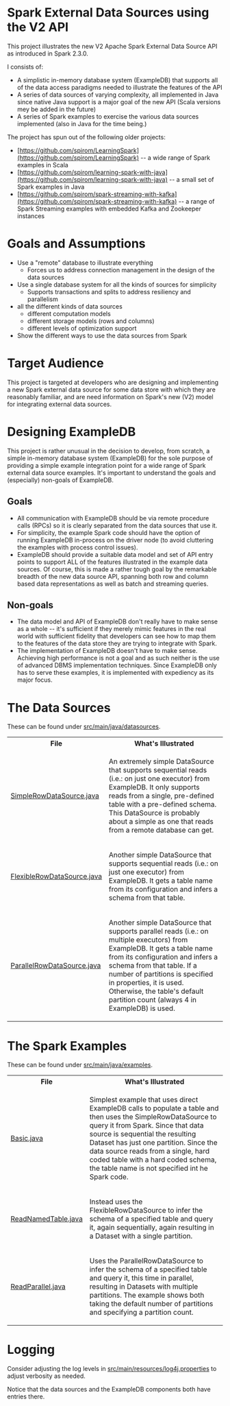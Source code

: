 
# Spark External Data Sources using the V2 API

This project illustrates the new V2 Apache Spark External Data Source API as
introduced in Spark 2.3.0.

I consists of:
* A simplistic in-memory database system (ExampleDB) that supports all of the data access
paradigms needed to illustrate the features of the API
* A series of data sources of varying complexity, all implemented in Java since
native Java support is a major goal of the new API (Scala versions mey be added in the future)
* A series of Spark examples to exercise the various data sources implemented
(also in Java for the time being.)

The project has spun out of the following older projects:
* [https://github.com/spirom/LearningSpark](https://github.com/spirom/LearningSpark) -- a wide range of Spark examples in Scala
* [https://github.com/spirom/learning-spark-with-java](https://github.com/spirom/learning-spark-with-java) -- a small set of Spark examples in Java
* [https://github.com/spirom/spark-streaming-with-kafka](https://github.com/spirom/spark-streaming-with-kafka) -- a range of Spark Streaming examples with embedded Kafka and Zookeeper instances

# Goals and Assumptions

* Use a "remote" database to illustrate everything
    * Forces us to address connection management in the design of the data sources
* Use a single database system for all the kinds of sources for simplicity
    * Supports transactions and splits to address resiliency and parallelism
* all the different kinds of data sources
    * different computation models
    * different storage models (rows and columns)
    * different levels of optimization support
* Show the different ways to use the data sources from Spark

# Target Audience

This project is targeted at developers who are designing and implementing a new Spark
external data source for some data store with which they are reasonably familiar, and are
need information on Spark's new (V2) model for integrating external data sources.

# Designing ExampleDB

This project is rather unusual in the decision to develop, from scratch, a simple
in-memory database system (ExampleDB) for the sole purpose of providing a simple
example integration point
for a wide range of Spark external data source examples. It's important to
understand the goals and (especially) non-goals of ExampleDB.

## Goals

* All communication with ExampleDB should be via remote procedure calls (RPCs) so it
is clearly
separated from the data sources that use it.
* For simplicity, the example Spark code should have the option of running ExampleDB
in-process on
the driver node (to avoid cluttering the examples with process control issues).
* ExampleDB should provide a suitable data model and set of API entry points to
support ALL of the features illustrated in the example data sources. Of course, this is
made a rather tough goal by the remarkable breadth of the new data source API, spanning
both row and column based data representations as well as batch and streaming queries.

## Non-goals

* The data model and API of ExampleDB don't really have to make sense as a whole --
it's sufficient if they merely mimic features in the real world with sufficient fidelity
that developers can see how to map them to the features of the data store they are trying
to integrate with Spark.
* The implementation of ExampleDB doesn't have to make sense. Achieving high performance is not
a goal and as such neither is the use of advanced DBMS implementation techniques. Since
ExampleDB only has to serve these examples, it is implemented with expediency as its major focus.

# The Data Sources

These can be found under [src/main/java/datasources](src/main/java/datasources).

<table>
<tr><th>File</th><th>What's Illustrated</th></tr>

<tr>
<td><a href="src/main/java/datasources/SimpleRowDataSource.java">SimpleRowDataSource.java</a></td>
<td>
<p>An extremely simple DataSource that supports sequential reads (i.e.: on just one executor)
from ExampleDB. It only supports reads from a single, pre-defined table with a
pre-defined schema. This DataSource is probably about a simple as one that reads from a
remote database can get.</p>
</td>
</tr>
<tr>
<td><a href="src/main/java/datasources/FlexibleRowDataSource.java">FlexibleRowDataSource.java</a></td>
<td>
<p>Another simple DataSource that supports sequential reads (i.e.: on just one executor)
from ExampleDB. It gets a table name from its configuration and infers a schema from
that table.</p>
</td>
</tr>
<tr>
<td><a href="src/main/java/datasources/ParallelRowDataSource.java">ParallelRowDataSource.java</a></td>
<td>
<p>Another simple DataSource that supports parallel reads (i.e.: on multiple executors)
from ExampleDB. It gets a table name from its configuration and infers a schema from
that table. If a number of partitions is specified in properties, it is used. Otherwise,
the table's default partition count (always 4 in ExampleDB) is used.</p>
</td>
</tr>
</table>

# The Spark Examples

These can be found under [src/main/java/examples](src/main/java/examples).

<table>
<tr><th>File</th><th>What's Illustrated</th></tr>

<tr>
<td><a href="src/main/java/examples/Basic.java">Basic.java</a></td>
<td>
<p>Simplest example that uses direct ExampleDB calls to populate a table and then
uses the SimpleRowDataSource to query it from Spark. Since that data source is
sequential the resulting Dataset has just one partition.
Since the data source reads from a single, hard coded table with a hard coded schema,
the table name is not specified int he Spark code.</p>
</td>
</tr>
<tr>
<td><a href="src/main/java/examples/ReadNamedTable.java">ReadNamedTable.java</a></td>
<td>
<p>Instead uses the FlexibleRowDataSource to infer the schema of a specified table
and query it, again sequentially, again resulting in a Dataset with a single partition.</p>
</td>
</tr>
<tr>
<td><a href="src/main/java/examples/ReadParallel.java">ReadParallel.java</a></td>
<td>
<p>Uses the ParallelRowDataSource to infer the schema of a specified table
and query it, this time in parallel, resulting in Datasets with multiple partitions.
The example shows both taking the default number of partitions and
specifying a partition count.</p>
</td>
</tr>
</table>

# Logging

Consider adjusting the log levels in
[src/main/resources/log4j.properties](src/main/resources/log4j.properties)
to adjust verbosity as needed.

Notice that the data sources and the ExampleDB components both have entries there.


